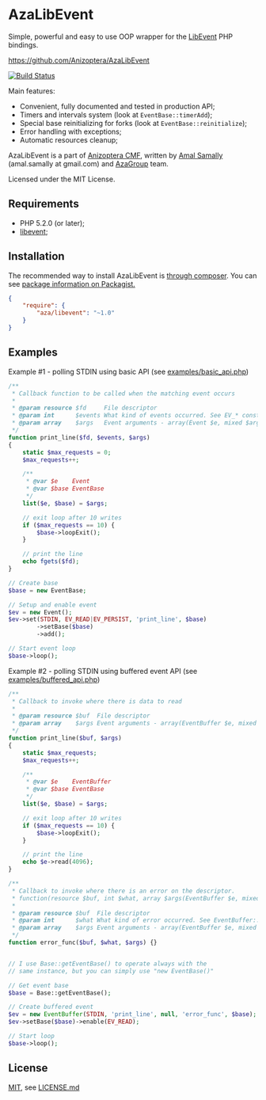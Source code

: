 AzaLibEvent
===========

Simple, powerful and easy to use OOP wrapper for the [LibEvent](http://libevent.org/) PHP bindings.

https://github.com/Anizoptera/AzaLibEvent

[![Build Status](https://secure.travis-ci.org/Anizoptera/AzaLibEvent.png?branch=master)](http://travis-ci.org/Anizoptera/AzaLibEvent)

Main features:

* Convenient, fully documented and tested in production API;
* Timers and intervals system (look at `EventBase::timerAdd`);
* Special base reinitializing for forks (look at `EventBase::reinitialize`);
* Error handling with exceptions;
* Automatic resources cleanup;

AzaLibEvent is a part of [Anizoptera CMF](https://github.com/Anizoptera), written by [Amal Samally](http://azagroup.ru/#amal) (amal.samally at gmail.com) and [AzaGroup](http://azagroup.ru/) team.

Licensed under the MIT License.


Requirements
------------

* PHP 5.2.0 (or later);
* [libevent](http://php.net/libevent);


Installation
------------

The recommended way to install AzaLibEvent is [through composer](http://getcomposer.org).
You can see [package information on Packagist.](https://packagist.org/packages/aza/libevent)

```JSON
{
	"require": {
		"aza/libevent": "~1.0"
	}
}
```


Examples
--------

Example #1 - polling STDIN using basic API (see [examples/basic_api.php](examples/basic_api.php))

```php
/**
 * Callback function to be called when the matching event occurs
 *
 * @param resource $fd     File descriptor
 * @param int      $events What kind of events occurred. See EV_* constants
 * @param array    $args   Event arguments - array(Event $e, mixed $arg)
 */
function print_line($fd, $events, $args)
{
	static $max_requests = 0;
	$max_requests++;

	/**
	 * @var $e    Event
	 * @var $base EventBase
	 */
	list($e, $base) = $args;

	// exit loop after 10 writes
	if ($max_requests == 10) {
		$base->loopExit();
	}

	// print the line
	echo fgets($fd);
}

// Create base
$base = new EventBase;

// Setup and enable event
$ev = new Event();
$ev->set(STDIN, EV_READ|EV_PERSIST, 'print_line', $base)
		->setBase($base)
		->add();

// Start event loop
$base->loop();
```


Example #2 - polling STDIN using buffered event API (see [examples/buffered_api.php](examples/buffered_api.php))

```php
/**
 * Callback to invoke where there is data to read
 *
 * @param resource $buf  File descriptor
 * @param array    $args Event arguments - array(EventBuffer $e, mixed $arg)
 */
function print_line($buf, $args)
{
	static $max_requests;
	$max_requests++;

	/**
	 * @var $e    EventBuffer
	 * @var $base EventBase
	 */
	list($e, $base) = $args;

	// exit loop after 10 writes
	if ($max_requests == 10) {
		$base->loopExit();
	}

	// print the line
	echo $e->read(4096);
}

/**
 * Callback to invoke where there is an error on the descriptor.
 * function(resource $buf, int $what, array $args(EventBuffer $e, mixed $arg))
 *
 * @param resource $buf  File descriptor
 * @param int      $what What kind of error occurred. See EventBuffer::E_* constants
 * @param array    $args Event arguments - array(EventBuffer $e, mixed $arg)
 */
function error_func($buf, $what, $args) {}


// I use Base::getEventBase() to operate always with the
// same instance, but you can simply use "new EventBase()"

// Get event base
$base = Base::getEventBase();

// Create buffered event
$ev = new EventBuffer(STDIN, 'print_line', null, 'error_func', $base);
$ev->setBase($base)->enable(EV_READ);

// Start loop
$base->loop();
```


License
-------

[MIT](http://www.opensource.org/licenses/mit-license.html), see [LICENSE.md](LICENSE.md)

